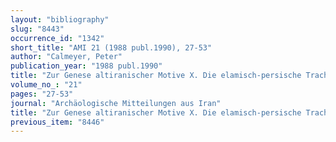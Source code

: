 ```yaml
---
layout: "bibliography"
slug: "8443"
occurrence_id: "1342"
short_title: "AMI 21 (1988 publ.1990), 27-53"
author: "Calmeyer, Peter"
publication_year: "1988 publ.1990"
title: "Zur Genese altiranischer Motive X. Die elamisch-persische Tracht"
volume_no_: "21"
pages: "27-53"
journal: "Archäologische Mitteilungen aus Iran"
title: "Zur Genese altiranischer Motive X. Die elamisch-persische Tracht"
previous_item: "8446"
---
```


